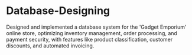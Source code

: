 # Database-Designing
Designed and implemented a database system for the 'Gadget Emporium' online store, optimizing inventory management, order processing, and payment security, with features like product classification, customer discounts, and automated invoicing.
